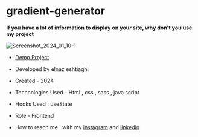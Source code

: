# gradient-generator

**If you have a lot of information to display on your site, why don't you use my project**

![Screenshot_2024_01_10-1](https://github.com/elnaz-eshtiaghi/gradient-generator/assets/146030206/89d22ceb-1f47-4d94-bfd7-fee7e1006601)
- [Demo Project]( https://elnaz-eshtiaghi.github.io/gradient-generator/)

- Developed by elnaz eshtiaghi

- Created - 2024

- Technologies Used - Html , css , sass , java script

- Hooks Used : useState 

- Role - Frontend

- How to reach me : with my [instagram](https://www.instagram.com/elnaz_eshtiaghi) and [linkedin](https://www.linkedin.com/in/elnaz-eshtiaghi-936832290/)

